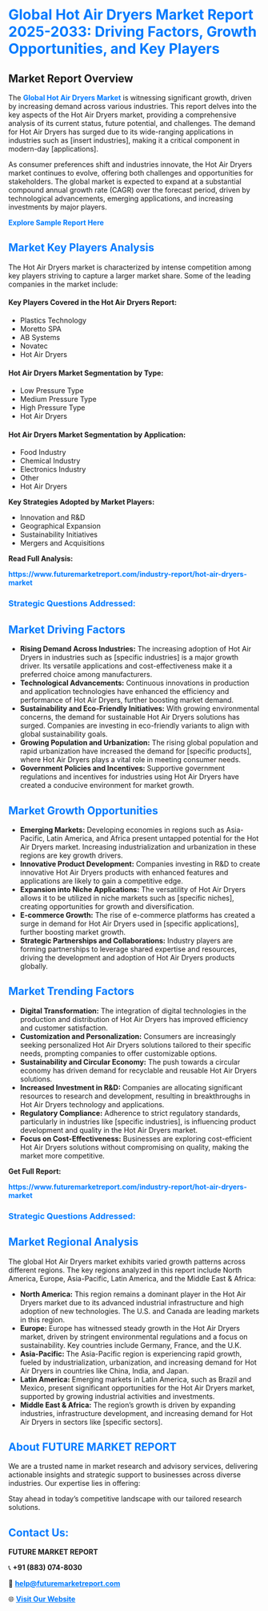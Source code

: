 <h1 style="color: #007BFF;">Global Hot Air Dryers Market Report 2025-2033: Driving Factors, Growth Opportunities, and Key Players</h1>

<section id="overview">
<h2>Market Report Overview</h2>
<p>The <a href="https://www.futuremarketreport.com/industry-report/hot-air-dryers-market" style="color: #007BFF; text-decoration: none;"><strong>Global Hot Air Dryers Market</strong></a> is witnessing significant growth, driven by increasing demand across various industries. This report delves into the key aspects of the Hot Air Dryers market, providing a comprehensive analysis of its current status, future potential, and challenges. The demand for Hot Air Dryers has surged due to its wide-ranging applications in industries such as [insert industries], making it a critical component in modern-day [applications].</p>
<p>As consumer preferences shift and industries innovate, the Hot Air Dryers market continues to evolve, offering both challenges and opportunities for stakeholders. The global market is expected to expand at a substantial compound annual growth rate (CAGR) over the forecast period, driven by technological advancements, emerging applications, and increasing investments by major players.</p>
</section>

<section id="overview">
<p><a href="https://www.futuremarketreport.com/request-sample/reportId=110394" style="color: #007BFF; text-decoration: none;"><strong>Explore Sample Report Here</strong></a></p>
</section>

<section id="key-players">
<h2 style="color: #007BFF;">Market Key Players Analysis</h2>
<p>The Hot Air Dryers market is characterized by intense competition among key players striving to capture a larger market share. Some of the leading companies in the market include:</p>
<h4>Key Players Covered in the Hot Air Dryers Report:</h4>
<ul><li>Plastics Technology</li><li>Moretto SPA</li><li>AB Systems</li><li>Novatec</li><li>Hot Air Dryers</li></ul>
<h4>Hot Air Dryers Market Segmentation by Type:</h4>
<ul><li>Low Pressure Type</li><li>Medium Pressure Type</li><li>High Pressure Type</li><li>Hot Air Dryers</li></ul>

<h4>Hot Air Dryers Market Segmentation by Application:</h4>
<ul><li>Food Industry</li><li>Chemical Industry</li><li>Electronics Industry</li><li>Other</li><li>Hot Air Dryers</li></ul>
<p><strong>Key Strategies Adopted by Market Players:</strong></p>
<ul>
<li>Innovation and R&D</li>
<li>Geographical Expansion</li>
<li>Sustainability Initiatives</li>
<li>Mergers and Acquisitions</li>
</ul>
</section>

<section>
<p><strong>Read Full Analysis: </strong></p><a href="https://www.futuremarketreport.com/industry-report/hot-air-dryers-market" style="color: #007BFF; text-decoration: none;"><strong>https://www.futuremarketreport.com/industry-report/hot-air-dryers-market</strong></a>
<h3 style="color: #007BFF;">Strategic Questions Addressed:</h3>
</section>

<section id="driving-factors">
<h2 style="color: #007BFF;">Market Driving Factors</h2>
<ul>
<li><strong>Rising Demand Across Industries:</strong> The increasing adoption of Hot Air Dryers in industries such as [specific industries] is a major growth driver. Its versatile applications and cost-effectiveness make it a preferred choice among manufacturers.</li>
<li><strong>Technological Advancements:</strong> Continuous innovations in production and application technologies have enhanced the efficiency and performance of Hot Air Dryers, further boosting market demand.</li>
<li><strong>Sustainability and Eco-Friendly Initiatives:</strong> With growing environmental concerns, the demand for sustainable Hot Air Dryers solutions has surged. Companies are investing in eco-friendly variants to align with global sustainability goals.</li>
<li><strong>Growing Population and Urbanization:</strong> The rising global population and rapid urbanization have increased the demand for [specific products], where Hot Air Dryers plays a vital role in meeting consumer needs.</li>
<li><strong>Government Policies and Incentives:</strong> Supportive government regulations and incentives for industries using Hot Air Dryers have created a conducive environment for market growth.</li>
</ul>
</section>

<section id="growth-opportunities">
<h2 style="color: #007BFF;">Market Growth Opportunities</h2>
<ul>
<li><strong>Emerging Markets:</strong> Developing economies in regions such as Asia-Pacific, Latin America, and Africa present untapped potential for the Hot Air Dryers market. Increasing industrialization and urbanization in these regions are key growth drivers.</li>
<li><strong>Innovative Product Development:</strong> Companies investing in R&D to create innovative Hot Air Dryers products with enhanced features and applications are likely to gain a competitive edge.</li>
<li><strong>Expansion into Niche Applications:</strong> The versatility of Hot Air Dryers allows it to be utilized in niche markets such as [specific niches], creating opportunities for growth and diversification.</li>
<li><strong>E-commerce Growth:</strong> The rise of e-commerce platforms has created a surge in demand for Hot Air Dryers used in [specific applications], further boosting market growth.</li>
<li><strong>Strategic Partnerships and Collaborations:</strong> Industry players are forming partnerships to leverage shared expertise and resources, driving the development and adoption of Hot Air Dryers products globally.</li>
</ul>
</section>

<section id="trending-factors">
<h2 style="color: #007BFF;">Market Trending Factors</h2>
<ul>
<li><strong>Digital Transformation:</strong> The integration of digital technologies in the production and distribution of Hot Air Dryers has improved efficiency and customer satisfaction.</li>
<li><strong>Customization and Personalization:</strong> Consumers are increasingly seeking personalized Hot Air Dryers solutions tailored to their specific needs, prompting companies to offer customizable options.</li>
<li><strong>Sustainability and Circular Economy:</strong> The push towards a circular economy has driven demand for recyclable and reusable Hot Air Dryers solutions.</li>
<li><strong>Increased Investment in R&D:</strong> Companies are allocating significant resources to research and development, resulting in breakthroughs in Hot Air Dryers technology and applications.</li>
<li><strong>Regulatory Compliance:</strong> Adherence to strict regulatory standards, particularly in industries like [specific industries], is influencing product development and quality in the Hot Air Dryers market.</li>
<li><strong>Focus on Cost-Effectiveness:</strong> Businesses are exploring cost-efficient Hot Air Dryers solutions without compromising on quality, making the market more competitive.</li>
</ul>
</section>

<section>
<p><strong>Get Full Report: </strong></p><a href="https://www.futuremarketreport.com/industry-report/hot-air-dryers-market" style="color: #007BFF; text-decoration: none;"><strong>https://www.futuremarketreport.com/industry-report/hot-air-dryers-market</strong></a>
<h3 style="color: #007BFF;">Strategic Questions Addressed:</h3>
</section>


<section id="regional-analysis">
<h2 style="color: #007BFF;">Market Regional Analysis</h2>
<p>The global Hot Air Dryers market exhibits varied growth patterns across different regions. The key regions analyzed in this report include North America, Europe, Asia-Pacific, Latin America, and the Middle East & Africa:</p>
<ul>
<li><strong>North America:</strong> This region remains a dominant player in the Hot Air Dryers market due to its advanced industrial infrastructure and high adoption of new technologies. The U.S. and Canada are leading markets in this region.</li>
<li><strong>Europe:</strong> Europe has witnessed steady growth in the Hot Air Dryers market, driven by stringent environmental regulations and a focus on sustainability. Key countries include Germany, France, and the U.K.</li>
<li><strong>Asia-Pacific:</strong> The Asia-Pacific region is experiencing rapid growth, fueled by industrialization, urbanization, and increasing demand for Hot Air Dryers in countries like China, India, and Japan.</li>
<li><strong>Latin America:</strong> Emerging markets in Latin America, such as Brazil and Mexico, present significant opportunities for the Hot Air Dryers market, supported by growing industrial activities and investments.</li>
<li><strong>Middle East & Africa:</strong> The region’s growth is driven by expanding industries, infrastructure development, and increasing demand for Hot Air Dryers in sectors like [specific sectors].</li>
</ul>
</section>

<footer>
<h2 style="color: #007BFF;">About FUTURE MARKET REPORT</h2>
<p>We are a trusted name in market research and advisory services, delivering actionable insights and strategic support to businesses across diverse industries. Our expertise lies in offering:</p>

<p>Stay ahead in today’s competitive landscape with our tailored research solutions.</p>

<h2 style="color: #007BFF;">Contact Us:</h2>
<p><strong>FUTURE MARKET REPORT</strong></p>
<p>📞 <strong>+91 (883) 074-8030</strong></p>
<p>📧 <strong><a href="mailto:help@futuremarketreport.com" style="color: #007BFF;">help@futuremarketreport.com</a></strong></p>
<p>🌐 <strong><a href="https://www.futuremarketreport.com/" style="color: #007BFF;">Visit Our Website</a></strong></p>
</footer>